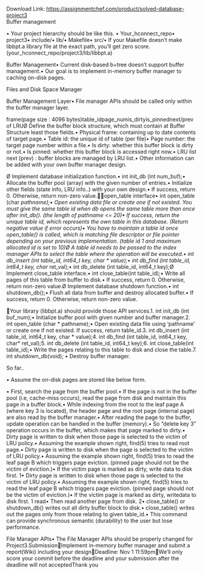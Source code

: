 Download Link: https://assignmentchef.com/product/solved-database-project3
<br>
Buffer management

• Your project hierarchy should be like this. • Your_hconnect_repo• project3• include/• lib/• Makefile• src/• If your Makefile doesn’t make libbpt.a library file at the exact path, you’ll get zero score. (your_hconnect_repo/project3/lib/libbpt.a)

Buffer Management• Current disk-based b+tree doesn’t support buffer management.• Our goal is to implement in-memory buffer manager to caching on-disk pages.

Files and Disk Space Manager

Buffer Management Layer• File manager APIs should be called only within the buffer manager layer.

frame(page size : 4096 bytes)table_idpage_numis_dirtyis_pinnednext/prev of LRUØ Define the buffer block structure, which must contain at Buffer Structure least those fields.• Physical frame: containing up to date contents of target page.• Table id: the unique id of table (per file)• Page number: the target page number within a file.• Is dirty: whether this buffer block is dirty or not.• Is pinned: whether this buffer block is accessed right now.• LRU list next (prev) : buffer blocks are managed by LRU list.• Other information can be added with your own buffer manager design.

Ø Implement database initialization function.• int init_db (int num_buf);• Allocate the buffer pool (array) with the given number of entries.• Initialize other fields (state info, LRU info..) with your own design.• If success, return 0. Otherwise, return non-zero value.open_table interface• int open_table (char *pathname);• Open existing data file or create one if not existed. You must give the same table id when db opens the same table more than once after init_db(). (the length of pathname &lt;= 20)• If success, return the unique table id, which represents the own table in this database. (Return negative value if error occurs)• You have to maintain a table id once open_table() is called, which is matching file descriptor or file pointer depending on your previous implementation. (table id 1 and maximum allocated id is set to 10)Ø A table id needs to be passed to the index manager APIs to select the table where the operation will be executed.• int db_insert (int table_id, int64_t key, char * value);• int db_find (int table_id, int64_t key, char* ret_val);• int db_delete (int table_id, int64_t key);Ø Implement close_table interface.• int close_table(int table_id);• Write all pages of this table from buffer to disk.• If success, return 0. Otherwise, return non-zero value.Ø Implement database shutdown function.• int shutdown_db();• Flush all data from buffer and destroy allocated buffer.• If success, return 0. Otherwise, return non-zero value.

Your library (libbpt.a) should provide those API services.1. int init_db (int buf_num);• Initialize buffer pool with given number and buffer manager.2. int open_table (char * pathname);• Open existing data file using ‘pathname’ or create one if not existed. If success, return table_id.3. int db_insert (int table_id, int64_t key, char * value);4. int db_find (int table_id, int64_t key, char* ret_val);5. int db_delete (int table_id, int64_t key);6. int close_table(int table_id);• Write the pages relating to this table to disk and close the table.7. int shutdown_db(void); • Destroy buffer manager.

So far..

• Assume the on-disk pages are stored like below form.

• First, search the page from the buffer pool.• If the page is not in the buffer pool (i.e, cache-miss occurs), read the page from disk and maintain this page in a buffer block.• While indexing from the root to the leaf page A (where key 3 is located), the header page and the root page (internal page) are also read by the buffer manager.• After reading the page to the buffer, update operation can be handled in the buffer (memory).• So “delete key 3” operation occurs in the buffer, which makes that page marked to dirty.• Dirty page is written to disk when those page is selected to the victim of LRU policy.• Assuming the example shown right, find(5) tries to read root page.• Dirty page is written to disk when the page is selected to the victim of LRU policy.• Assuming the example shown right, find(5) tries to read the leaf page B which triggers page eviction. (pinned page should not be the victim of eviction.)• If the victim page is marked as dirty, write data to disk first. 1• Dirty page is written to disk when those page is selected to the victim of LRU policy.• Assuming the example shown right, find(5) tries to read the leaf page B which triggers page eviction. (pinned page should not be the victim of eviction.)• If the victim page is marked as dirty, writedata to disk first. 1 read• Then read another page from disk. 2• close_table() or shutdown_db() writes out all dirty buffer block to disk.• close_table() writes out the pages only from those relating to given table_id.• This command can provide synchronous semantic (durability) to the user but lose performance.

File Manager APIs• The File Manager APIs should be properly changed for Project3.SubmissionImplement in-memory buffer manager and submit a report(Wiki) including your designDeadline: Nov 1 11:59pmWe’ll only score your commit before the deadline and your submission after the deadline will not acceptedThank you